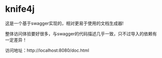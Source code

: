 # knife4j

这是一个基于swagger实现的，相对更易于使用的文档生成器!

整体访问体验要好很多，与swagger的代码描述几乎一致，只不过导入的依赖有一定差异！

访问地址：http://localhost:8080/doc.html